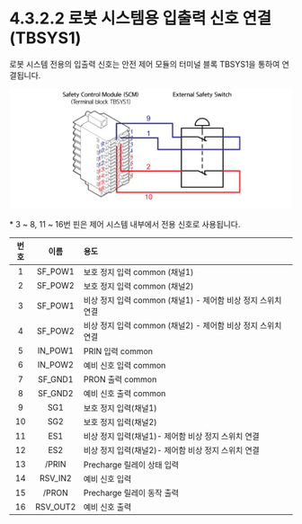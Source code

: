 # 4.3.2.2 로봇 시스템용 입출력 신호 연결\(TBSYS1\)

로봇 시스템 전용의 입출력 신호는 안전 제어 모듈의 터미널 블록 TBSYS1을 통하여 연결됩니다.

![&#xADF8;&#xB9BC; 29 &#xB85C;&#xBD07; &#xC2DC;&#xC2A4;&#xD15C;&#xC6A9; &#xC785;&#xCD9C;&#xB825; &#xC2E0;&#xD638; &#xC5F0;&#xACB0;\(TBSYS1\)](../../../.gitbook/assets/image110.png)

\* 3 ~ 8, 11 ~ 16번 핀은 제어 시스템 내부에서 전용 신호로 사용됩니다.

| **번호** | **이름** |                                         **용도** |
| :---: | :---: | :--- |
| 1 | SF\_POW1 | 보호 정지 입력 common \(채널1\) |
| 2 | SF\_POW2 | 보호 정지 입력 common \(채널2\) |
| 3 | SF\_POW1 | 비상 정지 입력 common \(채널1\) - 제어함 비상 정지 스위치 연결 |
| 4 | SF\_POW2 | 비상 정지 입력 common \(채널2\) - 제어함 비상 정지 스위치 연결 |
| 5 | IN\_POW1 | PRIN 입력 common |
| 6 | IN\_POW2 | 예비 신호 입력 common |
| 7 | SF\_GND1 | PRON 출력 common |
| 8 | SF\_GND2 | 예비 신호 출력 common |
| 9 | SG1 | 보호 정지 입력\(채널1\) |
| 10 | SG2 | 보호 정지 입력\(채널2\) |
| 11 | ES1 | 비상 정지 입력\(채널1\)- 제어함 비상 정지 스위치 연결 |
| 12 | ES2 | 비상 정지 입력\(채널2\)- 제어함 비상 정지 스위치 연결 |
| 13 | /PRIN | Precharge 릴레이 상태 입력 |
| 14 | RSV\_IN2 | 예비 신호 입력 |
| 15 | /PRON | Precharge 릴레이 동작 출력 |
| 16 | RSV\_OUT2 | 예비 신호 출력 |







